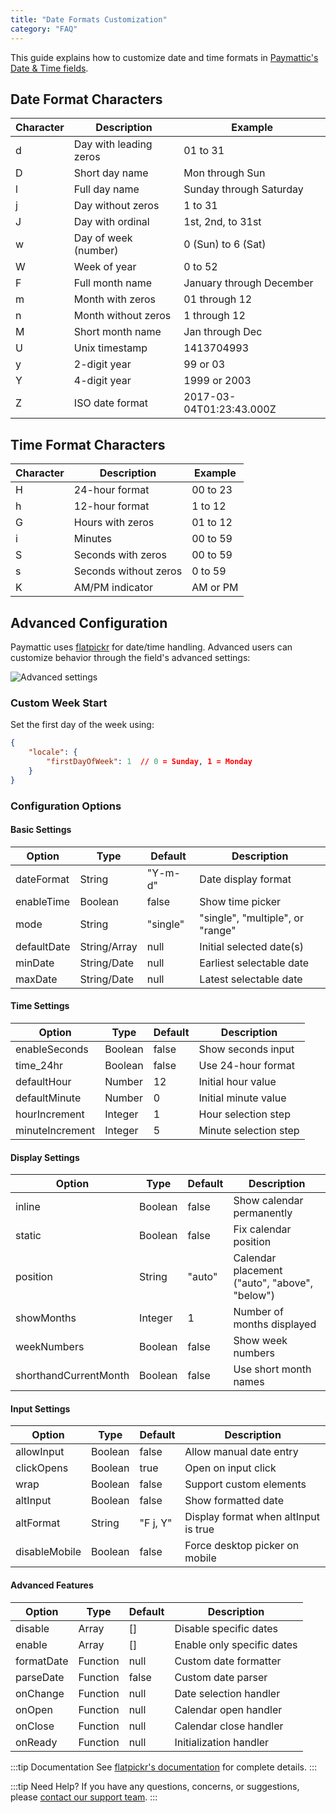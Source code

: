 ```yaml
---
title: "Date Formats Customization"
category: "FAQ"
---
```


This guide explains how to customize date and time formats in [Paymattic's Date & Time fields](../general-input-fields/how-to-use-general-form-input-fields-in-wordpress-with-paymattic.md#_10-date-amp-).

## Date Format Characters

| Character | Description | Example |
|-----------|-------------|---------|
| d | Day with leading zeros | 01 to 31 |
| D | Short day name | Mon through Sun |
| l | Full day name | Sunday through Saturday |
| j | Day without zeros | 1 to 31 |
| J | Day with ordinal | 1st, 2nd, to 31st |
| w | Day of week (number) | 0 (Sun) to 6 (Sat) |
| W | Week of year | 0 to 52 |
| F | Full month name | January through December |
| m | Month with zeros | 01 through 12 |
| n | Month without zeros | 1 through 12 |
| M | Short month name | Jan through Dec |
| U | Unix timestamp | 1413704993 |
| y | 2-digit year | 99 or 03 |
| Y | 4-digit year | 1999 or 2003 |
| Z | ISO date format | 2017-03-04T01:23:43.000Z |

## Time Format Characters

| Character | Description | Example |
|-----------|-------------|---------|
| H | 24-hour format | 00 to 23 |
| h | 12-hour format | 1 to 12 |
| G | Hours with zeros | 01 to 12 |
| i | Minutes | 00 to 59 |
| S | Seconds with zeros | 00 to 59 |
| s | Seconds without zeros | 0 to 59 |
| K | AM/PM indicator | AM or PM |

## Advanced Configuration

Paymattic uses [flatpickr](https://flatpickr.js.org/) for date/time handling. Advanced users can customize behavior through the field's advanced settings:

![Advanced settings](/images/faq/date-formats-customization/Advance-Date-Configuration.webp)

### Custom Week Start

Set the first day of the week using:

```json
{
    "locale": {
        "firstDayOfWeek": 1  // 0 = Sunday, 1 = Monday
    }
}
```

### Configuration Options

#### Basic Settings

| Option | Type | Default | Description |
|--------|------|---------|-------------|
| dateFormat | String | "Y-m-d" | Date display format |
| enableTime | Boolean | false | Show time picker |
| mode | String | "single" | "single", "multiple", or "range" |
| defaultDate | String/Array | null | Initial selected date(s) |
| minDate | String/Date | null | Earliest selectable date |
| maxDate | String/Date | null | Latest selectable date |

#### Time Settings

| Option | Type | Default | Description |
|--------|------|---------|-------------|
| enableSeconds | Boolean | false | Show seconds input |
| time_24hr | Boolean | false | Use 24-hour format |
| defaultHour | Number | 12 | Initial hour value |
| defaultMinute | Number | 0 | Initial minute value |
| hourIncrement | Integer | 1 | Hour selection step |
| minuteIncrement | Integer | 5 | Minute selection step |

#### Display Settings

| Option | Type | Default | Description |
|--------|------|---------|-------------|
| inline | Boolean | false | Show calendar permanently |
| static | Boolean | false | Fix calendar position |
| position | String | "auto" | Calendar placement ("auto", "above", "below") |
| showMonths | Integer | 1 | Number of months displayed |
| weekNumbers | Boolean | false | Show week numbers |
| shorthandCurrentMonth | Boolean | false | Use short month names |

#### Input Settings

| Option | Type | Default | Description |
|--------|------|---------|-------------|
| allowInput | Boolean | false | Allow manual date entry |
| clickOpens | Boolean | true | Open on input click |
| wrap | Boolean | false | Support custom elements |
| altInput | Boolean | false | Show formatted date |
| altFormat | String | "F j, Y" | Display format when altInput is true |
| disableMobile | Boolean | false | Force desktop picker on mobile |

#### Advanced Features

| Option | Type | Default | Description |
|--------|------|---------|-------------|
| disable | Array | [] | Disable specific dates |
| enable | Array | [] | Enable only specific dates |
| formatDate | Function | null | Custom date formatter |
| parseDate | Function | false | Custom date parser |
| onChange | Function | null | Date selection handler |
| onOpen | Function | null | Calendar open handler |
| onClose | Function | null | Calendar close handler |
| onReady | Function | null | Initialization handler |

:::tip Documentation
See [flatpickr's documentation](https://flatpickr.js.org/options/) for complete details.
:::

:::tip Need Help?
If you have any questions, concerns, or suggestions, please [contact our support team](https://wpmanageninja.com/support-tickets/).
:::